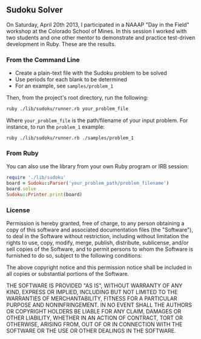 ## Sudoku Solver

On Saturday, April 20th 2013, I participated in a NAAAP "Day in the Field" workshop at the Colorado School of Mines. In this session I worked with two students and one other mentor to demonstrate and practice test-driven development in Ruby. These are the results.

### From the Command Line

* Create a plain-text file with the Sudoku problem to be solved
* Use periods for each blank to be determined
* For an example, see `samples/problem_1`

Then, from the project's root directory, run the following:

```bash
ruby ./lib/sudoku/runner.rb your_problem_file
```

Where `your_problem_file` is the path/filename of your input problem. For instance, to run the `problem_1` example:

```
ruby ./lib/sudoku/runner.rb ./samples/problem_1
```

### From Ruby

You can also use the library from your own Ruby program or IRB session:

```ruby
require './lib/sudoku'
board = Sudoku::Parser('your_problem_path/problem_filename')
board.solve
Sudoku::Printer.print(board)
```

### License

Permission is hereby granted, free of charge, to any person obtaining a copy of this software and associated documentation files (the "Software"), to deal in the Software without restriction, including without limitation the rights to use, copy, modify, merge, publish, distribute, sublicense, and/or sell copies of the Software, and to permit persons to whom the Software is furnished to do so, subject to the following conditions:

The above copyright notice and this permission notice shall be included in all copies or substantial portions of the Software.

THE SOFTWARE IS PROVIDED "AS IS", WITHOUT WARRANTY OF ANY KIND, EXPRESS OR IMPLIED, INCLUDING BUT NOT LIMITED TO THE WARRANTIES OF MERCHANTABILITY, FITNESS FOR A PARTICULAR PURPOSE AND NONINFRINGEMENT. IN NO EVENT SHALL THE AUTHORS OR COPYRIGHT HOLDERS BE LIABLE FOR ANY CLAIM, DAMAGES OR OTHER LIABILITY, WHETHER IN AN ACTION OF CONTRACT, TORT OR OTHERWISE, ARISING FROM, OUT OF OR IN CONNECTION WITH THE SOFTWARE OR THE USE OR OTHER DEALINGS IN THE SOFTWARE.